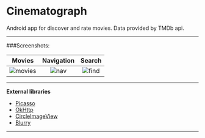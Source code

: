 # Cinematograph
Android app for discover and rate movies. Data provided by TMDb api.

***
###Screenshots:	

 Movies           		              | Navigation			          | Search
:------------------------------------:|:-----------------------------:|:-------------------------------:
![movies](https://github.com/kreatimont/android-tmdb/blob/master/preview/scr_movies.png)     |![nav](https://github.com/kreatimont/android-tmdb/blob/master/preview/scr_nav.png)    |![find](https://github.com/kreatimont/android-tmdb/blob/master/preview/scr_find.png)

<!--
**Grid view**
![scr_grid](https://github.com/kreatimont/android-tmdb/blob/master/preview/scr_grid.png)
-->
***

**External libraries**

* [Picasso](http://square.github.io/picasso/)
* [OkHttp](http://square.github.io/okhttp/)
* [CircleImageView](https://github.com/hdodenhof/CircleImageView)
* [Blurry](https://github.com/wasabeef/Blurry)

***

